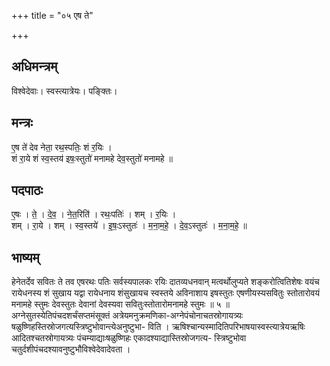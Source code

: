 +++
title = "०५ एष ते"

+++
## अधिमन्त्रम्
विश्वेदेवाः। स्वस्त्यात्रेयः। पङ्क्तिः।

## मन्त्रः
ए॒ष ते॑ देव नेता॒ रथ॒स्पतिः॒ शं र॒यिः ।  
शं रा॒ये शं स्व॒स्तय॑ इषः॒स्तुतो॑ मनामहे देव॒स्तुतो॑ मनामहे ॥

## पदपाठः
ए॒षः । ते॒ । दे॒व॒ । ने॒त॒रिति॑ । रथः॒पतिः॑ । शम् । र॒यिः ।  
शम् । रा॒ये । शम् । स्व॒स्तये॑ । इ॒षः॒ऽस्तुतः॑ । म॒ना॒म॒हे॒ । दे॒व॒ऽस्तुतः॑ । म॒ना॒म॒हे॒ ॥

## भाष्यम्
हेनेतर्देव सवितः ते तव एषरथः पतिः सर्वस्यपालकः रयिः दातव्यधनवान् मत्वर्थोलुप्यते शङ्करोत्वितिशेषः वयंच रायेधनस्य शं सुखाय यद्वा रायेधनाय शंसुखायच स्वस्तये अविनाशाय इषस्तुतः एषणीयस्यसवितुः स्तोतारोवयं मनामहे स्तुमः देवस्तुतः देवानां देवस्यवा सवितुःस्तोतारोमनामहे स्तुमः ॥ ५ ॥अग्नेसुतस्येतिपंचदशर्चंसप्तमंसूक्तं अत्रेयमनुक्रमणिका-अग्नेपंचोनाचतस्रोगायत्र्यः षळुष्णिहस्तिस्रोजगत्यस्त्रिष्टुभोवान्त्येअनुष्टुभा- विति । ऋषिश्चान्यस्मादितिपरिभाषयास्वस्त्यात्रेयऋषिः आदितश्चतस्रोगायत्र्यः पंचम्याद्याःषळुष्णिहः एकादश्याद्यास्तिस्रोजगत्य- स्त्रिष्टुभोवा चतुर्दशीपंचदश्यावनुष्टुभौविश्वेदेवादेवता ।